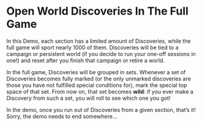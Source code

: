 # Open World Discoveries In The Full Game

In this Demo, each section has a limited amount of Discoveries, while the full game will
sport nearly 1000 of them. Discoveries will be tied to a campaign or persistent world (if you
decide to run your one-off sessions in one!) and reset after you finish that campaign or retire
a world.

In the full game, Discoveries will be grouped in sets. Whenever a set of Discoveries becomes
fully marked (or the only unmarked discoveries are those you have not fulfilled special conditions for), mark the special top space of that set. From now on, that set becomes **wild**: if you
ever make a Discovery from such a set, you will roll to see which one you got!

In the demo, once you run out of Discoveries from a given section, that’s it! Sorry, the demo
needs to end somewhere…